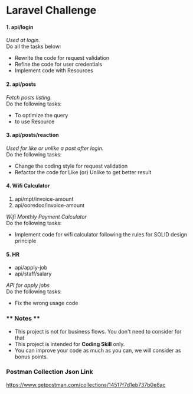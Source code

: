# Laravel Challenge

#### 1. api/login

*Used at login.*
<br> 
Do all the tasks below:

- Rewrite the code for request validation
- Refine the code for user credentials
- Implement code with Resources

#### 2. api/posts

*Fetch posts listing.* 
<br> 
Do the following tasks:

- To optimize the query
- to use Resource
#### 3. api/posts/reaction

*Used for like or unlike a post after login.* 
<br> 
Do the following tasks:

- Change the coding style for request validation
- Refactor the code for Like (or) Unlike to get better result

#### 4. Wifi Calculator
1. api/mpt/invoice-amount
2. api/ooredoo/invoice-amount

*Wifi Monthly Payment Calculator*
<br>
Do the following tasks:
- Implement code for wifi calculator following the rules for SOLID design principle

#### 5. HR
- api/apply-job
- api/staff/salary

*API for apply jobs*
<br>
Do the following tasks:

- Fix the wrong usage code

### ** Notes **

- This project is not for business flows. You don't need to consider for that
- This project is intended for **Coding Skill** only.
- You can improve your code as much as you can, we will consider as bonus points.

### Postman Collection Json Link
https://www.getpostman.com/collections/14517f7d1eb737b0e8ac
